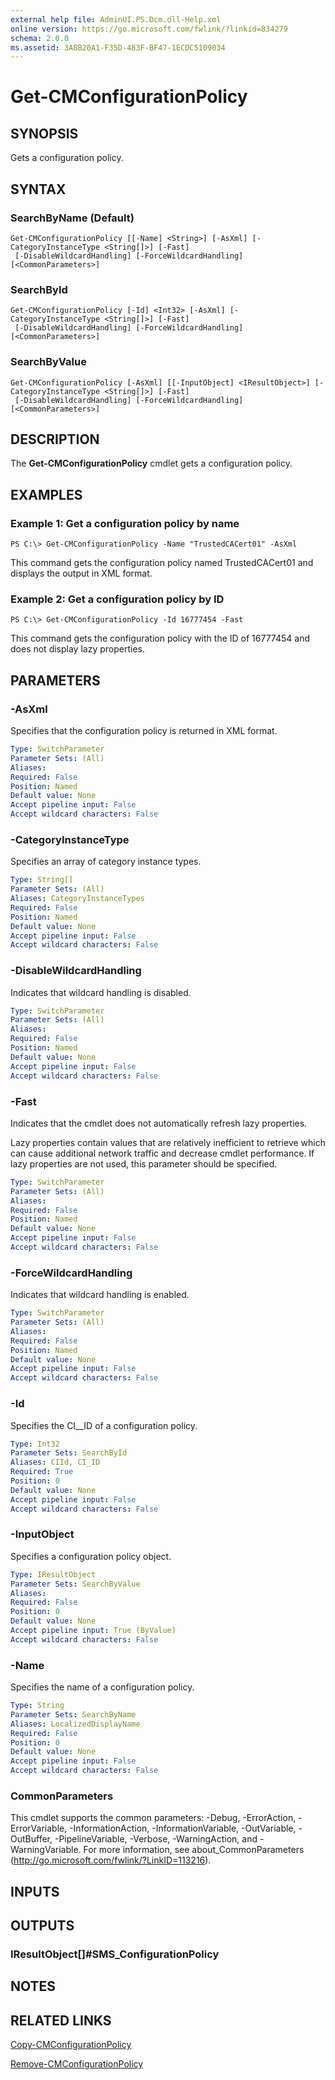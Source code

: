 ```yaml
---
external help file: AdminUI.PS.Dcm.dll-Help.xml
online version: https://go.microsoft.com/fwlink/?linkid=834279
schema: 2.0.0
ms.assetid: 3A8B20A1-F35D-483F-BF47-1ECDC5109034
---
```


# Get-CMConfigurationPolicy

## SYNOPSIS
Gets a configuration policy.

## SYNTAX

### SearchByName (Default)
```
Get-CMConfigurationPolicy [[-Name] <String>] [-AsXml] [-CategoryInstanceType <String[]>] [-Fast]
 [-DisableWildcardHandling] [-ForceWildcardHandling] [<CommonParameters>]
```

### SearchById
```
Get-CMConfigurationPolicy [-Id] <Int32> [-AsXml] [-CategoryInstanceType <String[]>] [-Fast]
 [-DisableWildcardHandling] [-ForceWildcardHandling] [<CommonParameters>]
```

### SearchByValue
```
Get-CMConfigurationPolicy [-AsXml] [[-InputObject] <IResultObject>] [-CategoryInstanceType <String[]>] [-Fast]
 [-DisableWildcardHandling] [-ForceWildcardHandling] [<CommonParameters>]
```

## DESCRIPTION
The **Get-CMConfigurationPolicy** cmdlet gets a configuration policy.

## EXAMPLES

### Example 1: Get a configuration policy by name
```
PS C:\> Get-CMConfigurationPolicy -Name "TrustedCACert01" -AsXml
```

This command gets the configuration policy named TrustedCACert01 and displays the output in XML format.

### Example 2: Get a configuration policy by ID
```
PS C:\> Get-CMConfigurationPolicy -Id 16777454 -Fast
```

This command gets the configuration policy with the ID of 16777454 and does not display lazy properties.

## PARAMETERS

### -AsXml
Specifies that the configuration policy is returned in XML format.

```yaml
Type: SwitchParameter
Parameter Sets: (All)
Aliases: 
Required: False
Position: Named
Default value: None
Accept pipeline input: False
Accept wildcard characters: False
```

### -CategoryInstanceType
Specifies an array of category instance types.

```yaml
Type: String[]
Parameter Sets: (All)
Aliases: CategoryInstanceTypes
Required: False
Position: Named
Default value: None
Accept pipeline input: False
Accept wildcard characters: False
```

### -DisableWildcardHandling
Indicates that wildcard handling is disabled.

```yaml
Type: SwitchParameter
Parameter Sets: (All)
Aliases: 
Required: False
Position: Named
Default value: None
Accept pipeline input: False
Accept wildcard characters: False
```

### -Fast
Indicates that the cmdlet does not automatically refresh lazy properties.

Lazy properties contain values that are relatively inefficient to retrieve which can cause additional network traffic and decrease cmdlet performance.
If lazy properties are not used, this parameter should be specified.

```yaml
Type: SwitchParameter
Parameter Sets: (All)
Aliases: 
Required: False
Position: Named
Default value: None
Accept pipeline input: False
Accept wildcard characters: False
```

### -ForceWildcardHandling
Indicates that wildcard handling is enabled.

```yaml
Type: SwitchParameter
Parameter Sets: (All)
Aliases: 
Required: False
Position: Named
Default value: None
Accept pipeline input: False
Accept wildcard characters: False
```

### -Id
Specifies the CI__ID of a configuration policy.

```yaml
Type: Int32
Parameter Sets: SearchById
Aliases: CIId, CI_ID
Required: True
Position: 0
Default value: None
Accept pipeline input: False
Accept wildcard characters: False
```

### -InputObject
Specifies a configuration policy object.

```yaml
Type: IResultObject
Parameter Sets: SearchByValue
Aliases: 
Required: False
Position: 0
Default value: None
Accept pipeline input: True (ByValue)
Accept wildcard characters: False
```

### -Name
Specifies the name of a configuration policy.

```yaml
Type: String
Parameter Sets: SearchByName
Aliases: LocalizedDisplayName
Required: False
Position: 0
Default value: None
Accept pipeline input: False
Accept wildcard characters: False
```

### CommonParameters
This cmdlet supports the common parameters: -Debug, -ErrorAction, -ErrorVariable, -InformationAction, -InformationVariable, -OutVariable, -OutBuffer, -PipelineVariable, -Verbose, -WarningAction, and -WarningVariable. For more information, see about_CommonParameters (http://go.microsoft.com/fwlink/?LinkID=113216).

## INPUTS

## OUTPUTS

### IResultObject[]#SMS_ConfigurationPolicy

## NOTES

## RELATED LINKS

[Copy-CMConfigurationPolicy](./Copy-CMConfigurationPolicy.md)

[Remove-CMConfigurationPolicy](./Remove-CMConfigurationPolicy.md)



